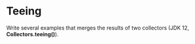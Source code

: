 # Teeing
Write several examples that merges the results of two collectors (JDK 12, **Collectors.teeing()**).
